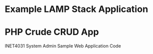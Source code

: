 # Example LAMP Stack Application
# PHP Crude CRUD App
INET4031 System Admin Sample Web Application Code
